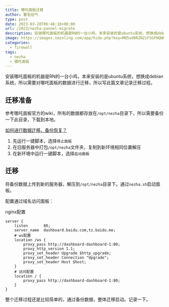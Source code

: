 ```yaml
---
title: 哪吒面板迁移
author: 要名俗气
type: post
date: 2023-03-28T06:48:18+00:00
url: /2023/nezha-pannel-migrate
description: 安装哪吒面板的机器是RN的一台小鸡，本来安装的是ubuntu系统，想换成debian系统，所以需要对哪吒面板的数据进行迁移，所以写此篇文章记录迁移过程。 迁移准备 参考哪吒面板官方的wiki，所有的数据都存放在目录下，所以需要备份一下此目录，下载到本地。
image: https://images.iminling.com/app/hide.php?key=M05ad0RZN21FSGFHQWRWZlBhRjdJejRteTdYV1dUUml0eWRmbTExY1Ntc2lHcXIrSmlLVmF1VHc1NnJqQzVkKytPZFJNWVE9
categories:
  - firewall
tags:
  - nezha
  - 哪吒面板
---
```

安装哪吒面板的机器是RN的一台小鸡，本来安装的是ubuntu系统，想换成debian系统，所以需要对哪吒面板的数据进行迁移，所以写此篇文章记录迁移过程。

## 迁移准备

参考哪吒面板官方的wiki，所有的数据都存放在`/opt/nezha`目录下，所以需要备份一下此目录，下载到本地。

[如何进行数据迁移、备份恢复？](https://nezha.wiki/guide/q5.html#%E5%A6%82%E4%BD%95%E8%BF%9B%E8%A1%8C%E6%95%B0%E6%8D%AE%E8%BF%81%E7%A7%BB%E3%80%81%E5%A4%87%E4%BB%BD%E6%81%A2%E5%A4%8D%EF%BC%9F)

1. 先运行一键脚本，选择`停止面板`
2. 在旧服务器中打包`/opt/nezha`文件夹，复制到新环境相同位置解压
3. 在新环境中运行一键脚本，选择`启动面板`

## 迁移

将备份数据上传到新的服务器，解压到`/opt/nezha`目录下。通过`nezha.sh`启动面板。

配置通过域名访问面板：

nginx配置

```
server {
    listen       80;
    server_name  dashboard.baidu.com,tz.baidu.me;
    # ws配置
    location /ws {
        proxy_pass http://dashboard-dashboard-1:80;
        proxy_http_version 1.1;
        proxy_set_header Upgrade $http_upgrade;
        proxy_set_header Connection "Upgrade";
        proxy_set_header Host $host;
    }
    # 访问配置
    location / {
        proxy_pass http://dashboard-dashboard-1:80;
    }
}
```

整个迁移过程还是比较简单的，通过备份数据，整体迁移启动。记录一下。